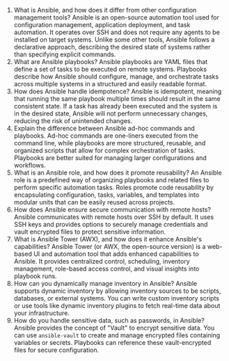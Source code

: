 1. What is Ansible, and how does it differ from other configuration management tools?
	Ansible is an open-source automation tool used for configuration management, application deployment, and task automation. It operates over SSH and does not require any agents to be installed on target systems. Unlike some other tools, Ansible follows a declarative approach, describing the desired state of systems rather than specifying explicit commands.
2. What are Ansible playbooks?
	Ansible playbooks are YAML files that define a set of tasks to be executed on remote systems. Playbooks describe how Ansible should configure, manage, and orchestrate tasks across multiple systems in a structured and easily readable format.
3. How does Ansible handle idempotence?
	Ansible is idempotent, meaning that running the same playbook multiple times should result in the same consistent state. If a task has already been executed and the system is in the desired state, Ansible will not perform unnecessary changes, reducing the risk of unintended changes.
4. Explain the difference between Ansible ad-hoc commands and playbooks.
	Ad-hoc commands are one-liners executed from the command line, while playbooks are more structured, reusable, and organized scripts that allow for complex orchestration of tasks. Playbooks are better suited for managing larger configurations and workflows.
5. What is an Ansible role, and how does it promote reusability?
	An Ansible role is a predefined way of organizing playbooks and related files to perform specific automation tasks. Roles promote code reusability by encapsulating configuration, tasks, variables, and templates into modular units that can be easily reused across projects.
6. How does Ansible ensure secure communication with remote hosts?
	Ansible communicates with remote hosts over SSH by default. It uses SSH keys and provides options to securely manage credentials and vault encrypted files to protect sensitive information.
7. What is Ansible Tower (AWX), and how does it enhance Ansible's capabilities?
	Ansible Tower (or AWX, the open-source version) is a web-based UI and automation tool that adds enhanced capabilities to Ansible. It provides centralized control, scheduling, inventory management, role-based access control, and visual insights into playbook runs.
8. How can you dynamically manage inventory in Ansible?
	Ansible supports dynamic inventory by allowing inventory sources to be scripts, databases, or external systems. You can write custom inventory scripts or use tools like dynamic inventory plugins to fetch real-time data about your infrastructure.
9. How do you handle sensitive data, such as passwords, in Ansible?
	Ansible provides the concept of "Vault" to encrypt sensitive data. You can use `ansible-vault` to create and manage encrypted files containing variables or secrets. Playbooks can reference these vault-encrypted files for secure configuration.
